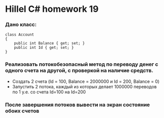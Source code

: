 # Hillel C# homework 19

### Дано класс:

```
class Account
{
    public int Balance { get; set; }
    public int Id { get; set; }
}
```

### Реализовать потокобезопасный метод по переводу денег с одного счета на другой, с проверкой на наличие средств.

- Создать 2 счета (Id = 100, Balance = 2000000 и Id = 200, Balance = 0)
- Запустить 2 потока, каждый из которых делает 1000000 переводов по 1 у.е. со счета Id=100 на Id=200

### После завершения потоков вывести на экран состояние обоих счетов

